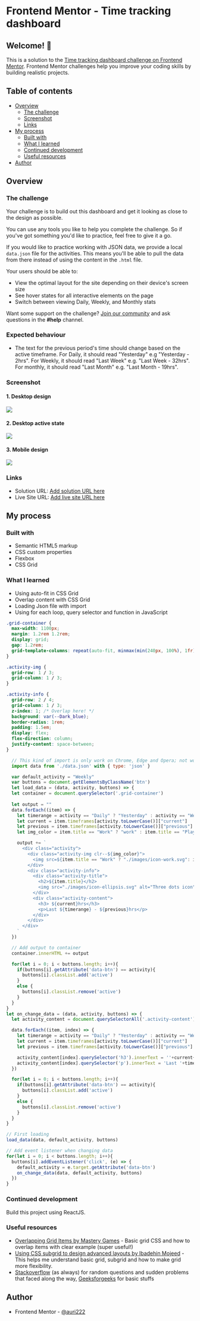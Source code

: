 # Frontend Mentor - Time tracking dashboard


## Welcome! 👋

This is a solution to the [Time tracking dashboard challenge on Frontend Mentor](https://www.frontendmentor.io/challenges/time-tracking-dashboard-UIQ7167Jw). Frontend Mentor challenges help you improve your coding skills by building realistic projects. 

## Table of contents

- [Overview](#overview)
  - [The challenge](#the-challenge)
  - [Screenshot](#screenshot)
  - [Links](#links)
- [My process](#my-process)
  - [Built with](#built-with)
  - [What I learned](#what-i-learned)
  - [Continued development](#continued-development)
  - [Useful resources](#useful-resources)
- [Author](#author)


## Overview
### The challenge

Your challenge is to build out this dashboard and get it looking as close to the design as possible.

You can use any tools you like to help you complete the challenge. So if you've got something you'd like to practice, feel free to give it a go.

If you would like to practice working with JSON data, we provide a local `data.json` file for the activities. This means you'll be able to pull the data from there instead of using the content in the `.html` file.

Your users should be able to:

- View the optimal layout for the site depending on their device's screen size
- See hover states for all interactive elements on the page
- Switch between viewing Daily, Weekly, and Monthly stats

Want some support on the challenge? [Join our community](https://www.frontendmentor.io/community) and ask questions in the **#help** channel.

### Expected behaviour

- The text for the previous period's time should change based on the active timeframe. For Daily, it should read "Yesterday" e.g "Yesterday - 2hrs". For Weekly, it should read "Last Week" e.g. "Last Week - 32hrs". For monthly, it should read "Last Month" e.g. "Last Month - 19hrs".

### Screenshot

#### 1. Desktop design

![](./images/desktop%20design.png)

#### 2. Desktop active state

![](./images/desktop%20active%20state.png)

#### 3. Mobile design

![](./images/mobile%20design.png)

### Links

- Solution URL: [Add solution URL here](https://your-solution-url.com)
- Live Site URL: [Add live site URL here](https://your-live-site-url.com)

## My process

### Built with

- Semantic HTML5 markup
- CSS custom properties
- Flexbox
- CSS Grid

### What I learned

- Using auto-fit in CSS Grid
- Overlap content with CSS Grid
- Loading Json file with import
- Using for each loop, query selector and function in JavaScript

```css
.grid-container {
  max-width: 1100px;
  margin: 1.2rem 1.2rem;
  display: grid;
  gap: 1.2rem;
  grid-template-columns: repeat(auto-fit, minmax(min(240px, 100%), 1fr)); 
}

.activity-img {
  grid-row: 1 / 3;
  grid-column: 1 / 3;
}

.activity-info {
  grid-row: 2 / 4;
  grid-column: 1 / 3;
  z-index: 1; /* Overlap here! */
  background: var(--Dark_blue);
  border-radius: 1rem;
  padding: 1.5em;
  display: flex;
  flex-direction: column;
  justify-content: space-between;
}
```
```js
  // This kind of import is only work on Chrome, Edge and Opera; not work on Firefox
  import data from './data.json' with { type: 'json' }

  var default_activity = "Weekly"
  var buttons = document.getElementsByClassName('btn')
  let load_data = (data, activity, buttons) => {
  let container = document.querySelector('.grid-container')
  
  let output = ""
  data.forEach((item) => {
    let timerange = activity == "Daily" ? "Yesterday" : activity == "Weekly" ? "Week" : "Month" 
    let current = item.timeframes[activity.toLowerCase()]["current"]
    let previous = item.timeframes[activity.toLowerCase()]["previous"]
    let img_color = item.title == "Work" ? "work" : item.title == "Play" ? "play" : item.title == "Study" ? "study" : item.title == "Exercise" ? "exercise" : item.title == "Social" ? "social" : "selfcare"

    output += `
      <div class="activity">
        <div class="activity-img clr--${img_color}">
          <img src=${item.title == "Work" ? "./images/icon-work.svg": item.title == "Play" ? "./images/icon-play.svg" : item.title == "Study" ? "./images/icon-study.svg" : item.title == "Exercise" ? "./images/icon-exercise.svg" : item.title == "Social" ? "./images/icon-social.svg": "./images/icon-self-care.svg"} alt=${item.title}>
        </div>
        <div class="activity-info">
          <div class="activity-title">
            <h2>${item.title}</h2>
            <img src="./images/icon-ellipsis.svg" alt="Three dots icon">
          </div>
          <div class="activity-content">
            <h3> ${current}hrs</h3>
            <p>Last ${timerange} - ${previous}hrs</p>
          </div>
        </div>
      </div>
    `
  })

  // Add output to container
  container.innerHTML += output

  for(let i = 0; i < buttons.length; i++){
    if(buttons[i].getAttribute('data-btn') == activity){
      buttons[i].classList.add('active')
    }
    else {
      buttons[i].classList.remove('active')
    }
  }
}
let on_change_data = (data, activity, buttons) => {
  let activity_content = document.querySelectorAll('.activity-content')

  data.forEach((item, index) => {
    let timerange = activity == "Daily" ? "Yesterday" : activity == "Weekly" ? "Week" : "Month" 
    let current = item.timeframes[activity.toLowerCase()]["current"]
    let previous = item.timeframes[activity.toLowerCase()]["previous"]

    activity_content[index].querySelector('h3').innerText = ''+current+'Hrs'
    activity_content[index].querySelector('p').innerText = 'Last '+timerange+' - '+previous+'Hrs'
  })

  for(let i = 0; i < buttons.length; i++){
    if(buttons[i].getAttribute('data-btn') == activity){
      buttons[i].classList.add('active')
    }
    else {
      buttons[i].classList.remove('active')
    }
  }
}

// First loading
load_data(data, default_activity, buttons)

// Add event listener when changing data
for(let i = 0; i < buttons.length; i++){
  buttons[i].addEventListener('click', (e) => {
    default_activity = e.target.getAttribute('data-btn')
    on_change_data(data, default_activity, buttons)
  })
}
```


### Continued development

Build this project using ReactJS.

### Useful resources

- [Overlapping Grid Items by Mastery Games](https://mastery.games/post/overlapping-grid-items/) - Basic grid CSS and how to overlap items with clear example (super useful!)
- [Using CSS subgrid to design advanced layouts by Ibadehin Mojeed](https://blog.logrocket.com/using-css-subgrid-design-advanced-layouts/#implementing-css-subgrid-real-projects) - This helps me understand basic grid, subgrid and how to make grid more flexibility.
- [Stackoverflow](https://stackoverflow.com/) (as always) for random questions and sudden problems that faced along the way, [Geeksforgeeks](https://www.geeksforgeeks.org/) for basic stuffs

## Author

- Frontend Mentor - [@auri222](https://www.frontendmentor.io/profile/auri222)

